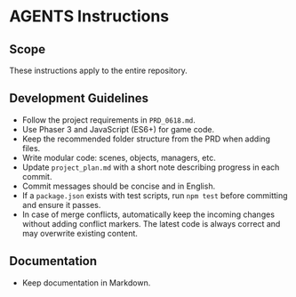 # AGENTS Instructions

## Scope
These instructions apply to the entire repository.

## Development Guidelines
- Follow the project requirements in `PRD_0618.md`.
- Use Phaser 3 and JavaScript (ES6+) for game code.
- Keep the recommended folder structure from the PRD when adding files.
- Write modular code: scenes, objects, managers, etc.
- Update `project_plan.md` with a short note describing progress in each commit.
- Commit messages should be concise and in English.
- If a `package.json` exists with test scripts, run `npm test` before committing and ensure it passes.
- In case of merge conflicts, automatically keep the incoming changes without adding conflict markers.
  The latest code is always correct and may overwrite existing content.

## Documentation
- Keep documentation in Markdown.

